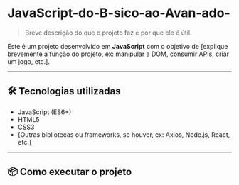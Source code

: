 # JavaScript-do-B-sico-ao-Avan-ado-
> Breve descrição do que o projeto faz e por que ele é útil.

Este é um projeto desenvolvido em **JavaScript** com o objetivo de [explique brevemente a função do projeto, ex: manipular a DOM, consumir APIs, criar um jogo, etc.].

---

## 🛠️ Tecnologias utilizadas

- JavaScript (ES6+)
- HTML5
- CSS3
- [Outras bibliotecas ou frameworks, se houver, ex: Axios, Node.js, React, etc.]

---

## 📦 Como executar o projeto
